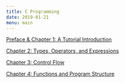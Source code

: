 ```yaml
---
title: C Programming
date: 2019-01-21
menu: main
---
```


[Preface & Chapter 1: A Tutorial Introduction](/notes/2019-01-21-c-programming-chapter-1/)

[Chapter 2: Types, Operators, and Expressions](/notes/2019-01-22-c-programming-chapter-2/)

[Chapter 3: Control Flow](/notes/2019-01-22-c-programming-chapter-3/)

[Chapter 4: Functions and Program Structure](/notes/2019-01-22-c-programming-chapter-4/)


